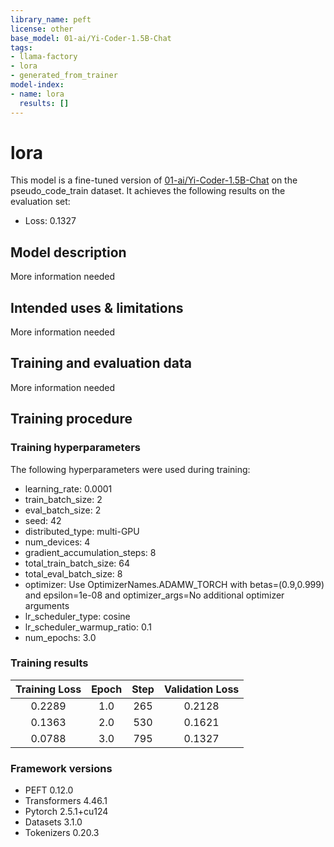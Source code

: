 ```yaml
---
library_name: peft
license: other
base_model: 01-ai/Yi-Coder-1.5B-Chat
tags:
- llama-factory
- lora
- generated_from_trainer
model-index:
- name: lora
  results: []
---
```


<!-- This model card has been generated automatically according to the information the Trainer had access to. You
should probably proofread and complete it, then remove this comment. -->

# lora

This model is a fine-tuned version of [01-ai/Yi-Coder-1.5B-Chat](https://huggingface.co/01-ai/Yi-Coder-1.5B-Chat) on the pseudo_code_train dataset.
It achieves the following results on the evaluation set:
- Loss: 0.1327

## Model description

More information needed

## Intended uses & limitations

More information needed

## Training and evaluation data

More information needed

## Training procedure

### Training hyperparameters

The following hyperparameters were used during training:
- learning_rate: 0.0001
- train_batch_size: 2
- eval_batch_size: 2
- seed: 42
- distributed_type: multi-GPU
- num_devices: 4
- gradient_accumulation_steps: 8
- total_train_batch_size: 64
- total_eval_batch_size: 8
- optimizer: Use OptimizerNames.ADAMW_TORCH with betas=(0.9,0.999) and epsilon=1e-08 and optimizer_args=No additional optimizer arguments
- lr_scheduler_type: cosine
- lr_scheduler_warmup_ratio: 0.1
- num_epochs: 3.0

### Training results

| Training Loss | Epoch | Step | Validation Loss |
|:-------------:|:-----:|:----:|:---------------:|
| 0.2289        | 1.0   | 265  | 0.2128          |
| 0.1363        | 2.0   | 530  | 0.1621          |
| 0.0788        | 3.0   | 795  | 0.1327          |


### Framework versions

- PEFT 0.12.0
- Transformers 4.46.1
- Pytorch 2.5.1+cu124
- Datasets 3.1.0
- Tokenizers 0.20.3